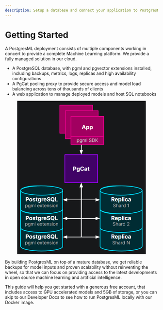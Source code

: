 ```yaml
---
description: Setup a database and connect your application to PostgresML
---
```


# Getting Started

A PostgresML deployment consists of multiple components working in concert to provide a complete Machine Learning platform. We provide a fully managed solution in our cloud.

* A PostgreSQL database, with pgml and pgvector extensions installed, including backups, metrics, logs, replicas and high availability configurations
* A PgCat pooling proxy to provide secure access and model load balancing across tens of thousands of clients
* A web application to manage deployed models and host SQL notebooks

<figure><img src="../.gitbook/assets/architecture.png" alt=""><figcaption></figcaption></figure>

By building PostgresML on top of a mature database, we get reliable backups for model inputs and proven scalability without reinventing the wheel, so that we can focus on providing access to the latest developments in open source machine learning and artificial intelligence.

This guide will help you get started with a generous free account, that includes access to GPU accelerated models and 5GB of storage, or you can skip to our Developer Docs to see how to run PostgresML locally with our Docker image.
